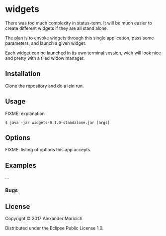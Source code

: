 # widgets

There was too much complexity in status-term. It will be much easier to create
different widgets if they are all stand alone.

The plan is to envoke widgets through this single application, pass some
parameters, and launch a given widget.

Each widget can be launched in its own terminal session, wich will look nice and
pretty with a tiled widow manager.

## Installation

Clone the repository and do a lein run.

## Usage

FIXME: explanation

    $ java -jar widgets-0.1.0-standalone.jar [args]

## Options

FIXME: listing of options this app accepts.

## Examples

...

### Bugs


## License

Copyright © 2017 Alexander Maricich

Distributed under the Eclipse Public License 1.0.
